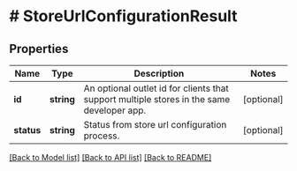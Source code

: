 # # StoreUrlConfigurationResult

## Properties

Name | Type | Description | Notes
------------ | ------------- | ------------- | -------------
**id** | **string** | An optional outlet id for clients that support multiple stores in the same developer app. | [optional] 
**status** | **string** | Status from store url configuration process. | [optional] 

[[Back to Model list]](../../README.md#documentation-for-models) [[Back to API list]](../../README.md#documentation-for-api-endpoints) [[Back to README]](../../README.md)


